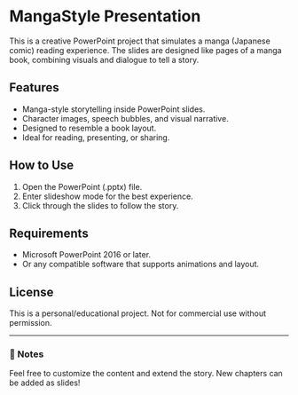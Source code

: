 # MangaStyle Presentation

This is a creative PowerPoint project that simulates a manga (Japanese comic) reading experience. The slides are designed like pages of a manga book, combining visuals and dialogue to tell a story.

## Features
- Manga-style storytelling inside PowerPoint slides.
- Character images, speech bubbles, and visual narrative.
- Designed to resemble a book layout.
- Ideal for reading, presenting, or sharing.

## How to Use
1. Open the PowerPoint (.pptx) file.
2. Enter slideshow mode for the best experience.
3. Click through the slides to follow the story.

## Requirements
- Microsoft PowerPoint 2016 or later.
- Or any compatible software that supports animations and layout.

## License
This is a personal/educational project. Not for commercial use without permission.

---

### 📌 Notes
Feel free to customize the content and extend the story. New chapters can be added as slides!

